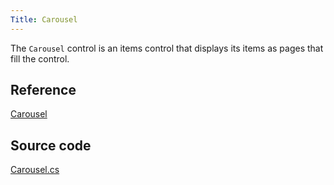```yaml
---
Title: Carousel
---
```

The `Carousel` control is an items control that displays its items as pages that fill the control.

## Reference
[Carousel](http://reference.avaloniaui.net/api/Avalonia.Controls/Carousel/)

## Source code
[Carousel.cs](https://github.com/AvaloniaUI/Avalonia/blob/master/src/Avalonia.Controls/Carousel.cs)